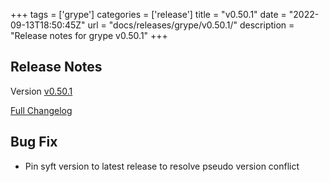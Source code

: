 +++
tags = ['grype']
categories = ['release']
title = "v0.50.1"
date = "2022-09-13T18:50:45Z"
url = "docs/releases/grype/v0.50.1/"
description = "Release notes for grype v0.50.1"
+++

## Release Notes

Version [v0.50.1](https://github.com/anchore/grype/releases/tag/v0.50.1)

[Full Changelog](https://github.com/anchore/grype/compare/v0.50.0...403a535321c20565676dc633344e2bf8881cee29)

## Bug Fix

- Pin syft version to latest release to resolve pseudo version conflict
